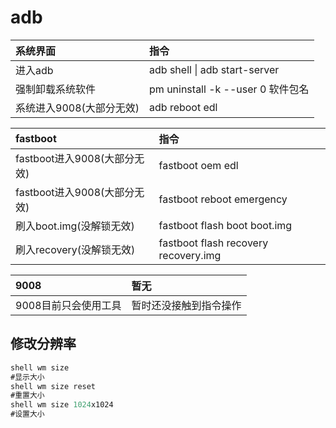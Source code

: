# adb



| 系统界面 | 指令 |
| :--- | :--- |
| 进入adb | adb shell    \|   adb start-server |
| 强制卸载系统软件 | pm uninstall -k --user 0 软件包名 |
| 系统进入9008\(大部分无效\) | adb reboot edl |

| fastboot | 指令 |
| :--- | :--- |
| fastboot进入9008\(大部分无效\) | fastboot oem edl |
| fastboot进入9008\(大部分无效\) | fastboot reboot emergency |
| 刷入boot.img\(没解锁无效\) | fastboot flash boot boot.img |
| 刷入recovery\(没解锁无效\) | fastboot flash recovery recovery.img |

| 9008 | 暂无 |
| :--- | :--- |
| 9008目前只会使用工具 | 暂时还没接触到指令操作 |

## 修改分辨率
```adb
shell wm size
#显示大小
shell wm size reset
#重置大小
shell wm size 1024x1024
#设置大小
```
